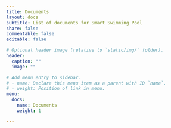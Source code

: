 ```yaml
---
title: Documents
layout: docs
subtitle: List of documents for Smart Swimming Pool
share: false
commentable: false
editable: false

# Optional header image (relative to `static/img/` folder).
header:
  caption: ""
  image: ""

# Add menu entry to sidebar.
# - name: Declare this menu item as a parent with ID `name`.
# - weight: Position of link in menu.
menu:
  docs:
    name: Documents
    weight: 1

---
```


